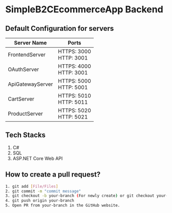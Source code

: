 # SimpleB2CEcommerceApp Backend

## Default Configuration for servers

|Server Name   |Ports   |
|---|---|
|FrontendServer   |HTTPS: 3000 <br> HTTP: 3001 |
|OAuthServer   |HTTPS: 4000 <br> HTTP: 3001   |
|ApiGatewayServer   |HTTPS: 5000 <br> HTTP: 5001   |
|CartServer   |HTTPS: 5010 <br> HTTP: 5011   |
|ProductServer   |HTTPS: 5020 <br> HTTP: 5021   |

## Tech Stacks

1. C#
2. SQL
3. ASP.NET Core Web API

## How to create a pull request?

```bash
1. git add [File/Files]
2. git commit -m "commit message"
3. git checkout -b your-branch (For newly create) or git checkout your-branch
4. git push origin your-branch
5. Open PR from your-branch in the GitHub website.
```
